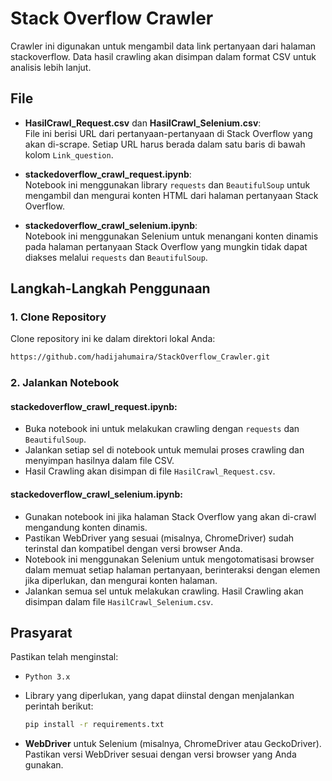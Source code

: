 # Stack Overflow Crawler

Crawler ini digunakan untuk mengambil data link pertanyaan dari halaman stackoverflow. Data hasil crawling akan disimpan dalam format CSV untuk analisis lebih lanjut.

## File 

- **HasilCrawl_Request.csv** dan **HasilCrawl_Selenium.csv**:  
  File ini berisi URL dari pertanyaan-pertanyaan di Stack Overflow yang akan di-scrape. Setiap URL harus berada dalam satu baris di bawah kolom `Link_question`.

- **stackedoverflow_crawl_request.ipynb**:  
  Notebook ini menggunakan library `requests` dan `BeautifulSoup` untuk mengambil dan mengurai konten HTML dari halaman pertanyaan Stack Overflow.

- **stackedoverflow_crawl_selenium.ipynb**:  
  Notebook ini menggunakan Selenium untuk menangani konten dinamis pada halaman pertanyaan Stack Overflow yang mungkin tidak dapat diakses melalui `requests` dan `BeautifulSoup`.

## Langkah-Langkah Penggunaan

### 1. Clone Repository
Clone repository ini ke dalam direktori lokal Anda:
```bash
https://github.com/hadijahumaira/StackOverflow_Crawler.git
```
### 2. Jalankan Notebook

#### **stackedoverflow_crawl_request.ipynb**:
  - Buka notebook ini untuk melakukan crawling dengan `requests` dan `BeautifulSoup`.
  - Jalankan setiap sel di notebook untuk memulai proses crawling dan menyimpan hasilnya dalam file CSV.
  - Hasil Crawling akan disimpan di file `HasilCrawl_Request.csv`.

#### **stackedoverflow_crawl_selenium.ipynb**:
  - Gunakan notebook ini jika halaman Stack Overflow yang akan di-crawl mengandung konten dinamis.
  - Pastikan WebDriver yang sesuai (misalnya, ChromeDriver) sudah terinstal dan kompatibel dengan versi browser Anda.
  - Notebook ini menggunakan Selenium untuk mengotomatisasi browser dalam memuat setiap halaman pertanyaan, berinteraksi dengan elemen jika diperlukan, dan mengurai konten halaman.
  - Jalankan semua sel untuk melakukan crawling. Hasil Crawling akan disimpan dalam file `HasilCrawl_Selenium.csv`.

## Prasyarat

Pastikan telah menginstal:
- `Python 3.x`
- Library yang diperlukan, yang dapat diinstal dengan menjalankan perintah berikut:
  ```bash
  pip install -r requirements.txt
  ```

- **WebDriver** untuk Selenium (misalnya, ChromeDriver atau GeckoDriver). Pastikan versi WebDriver sesuai dengan versi browser yang Anda gunakan.




